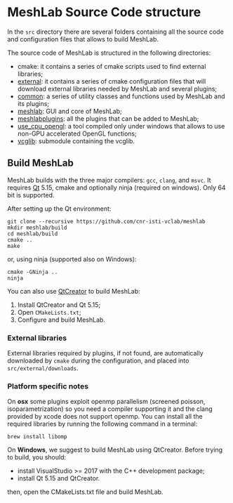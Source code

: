 # MeshLab Source Code structure

In the `src` directory there are several folders containing all the source code and configuration files that allows to build MeshLab.

The source code of MeshLab is structured in the following directories:

 * cmake: it contains a series of cmake scripts used to find external libraries;
 * [external](https://github.com/cnr-isti-vclab/meshlab/tree/master/src/external): it contains a series of cmake configuration files that will download external libraries needed by MeshLab and several plugins;
 * [common](https://github.com/cnr-isti-vclab/meshlab/tree/master/src/common): a series of utility classes and functions used by MeshLab and its plugins;
 * [meshlab](https://github.com/cnr-isti-vclab/meshlab/tree/master/src/meshlab): GUI and core of MeshLab;
 * [meshlabplugins](https://github.com/cnr-isti-vclab/meshlab/tree/master/src/meshlabplugins): all the plugins that can be added to MeshLab;
 * [use_cpu_opengl](https://github.com/cnr-isti-vclab/meshlab/tree/master/src/use_cpu_opengl): a tool compiled only under windows that allows to use non-GPU accelerated OpenGL functions;
 * [vcglib](https://github.com/cnr-isti-vclab/meshlab/tree/master/src/vcglib): submodule containing the vcglib.

## Build MeshLab

MeshLab builds with the three major compilers: `gcc`, `clang`, and `msvc`. It requires [Qt](https://www.qt.io/) 5.15, cmake and optionally ninja (required on windows). Only 64 bit is supported.

After setting up the Qt environment:

```
git clone --recursive https://github.com/cnr-isti-vclab/meshlab
mkdir meshlab/build
cd meshlab/build
cmake ..
make
```

or, using ninja (supported also on Windows):

```
cmake -GNinja ..
ninja
```

You can also use [QtCreator](https://www.qt.io/product) to build MeshLab:

1. Install QtCreator and Qt 5.15;
2. Open `CMakeLists.txt`;
4. Configure and build MeshLab.

### External libraries

External libraries required by plugins, if not found, are automatically downloaded by `cmake` during the configuration, and placed into `src/external/downloads`.

### Platform specific notes
On __osx__ some plugins exploit openmp parallelism (screened poisson, isoparametrization) so you need a compiler supporting it and the clang provided by xcode does not support openmp. You can install all the required libraries by running the following command in a terminal:

```
brew install libomp
```

On __Windows__, we suggest to build MeshLab using QtCreator. Before trying to build, you should:

 * install VisualStudio >= 2017 with the C++ development package;
 * install Qt 5.15 and QtCreator.

then, open the CMakeLists.txt file and build MeshLab.
